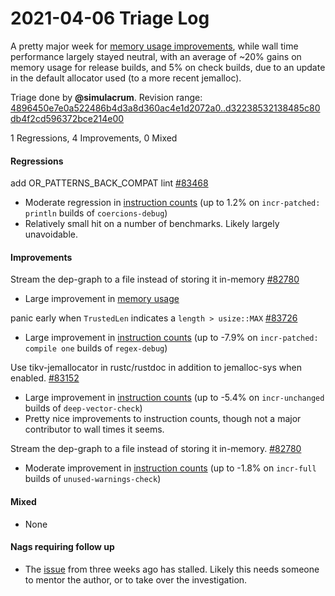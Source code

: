 # 2021-04-06 Triage Log

A pretty major week for [memory usage improvements], while wall time performance
largely stayed neutral, with an average of ~20% gains on memory usage for
release builds, and 5% on check builds, due to an update in the default allocator
used (to a more recent jemalloc).

Triage done by **@simulacrum**.
Revision range: [4896450e7e0a522486b4d3a8d360ac4e1d2072a0..d32238532138485c80db4f2cd596372bce214e00](https://perf.rust-lang.org/?start=4896450e7e0a522486b4d3a8d360ac4e1d2072a0&end=d32238532138485c80db4f2cd596372bce214e00&absolute=false&stat=instructions%3Au)

[memory usage improvements]: https://perf.rust-lang.org/?start=4896450e7e0a522486b4d3a8d360ac4e1d2072a0&end=d32238532138485c80db4f2cd596372bce214e00&absolute=false&stat=max-rss

1 Regressions, 4 Improvements, 0 Mixed

#### Regressions

add OR_PATTERNS_BACK_COMPAT lint [#83468](https://github.com/rust-lang/rust/issues/83468)
- Moderate regression in [instruction counts](https://perf.rust-lang.org/compare.html?start=a207871d5c22f89093085da89becbb636a45ef89&end=36bcf4069717b9dff90270d13b53a3b130329960&stat=instructions:u) (up to 1.2% on `incr-patched: println` builds of `coercions-debug`)
- Relatively small hit on a number of benchmarks. Likely largely unavoidable.

#### Improvements

Stream the dep-graph to a file instead of storing it in-memory [#82780](https://github.com/rust-lang/rust/pull/82780)
- Large improvement in [memory usage](https://perf.rust-lang.org/compare.html?start=803ddb83598838fb9de308d283b759ba463e5e80&end=d474075a8f28ae9a410e95d849d009006db4b176&stat=max-rss)

panic early when `TrustedLen` indicates a `length > usize::MAX` [#83726](https://github.com/rust-lang/rust/issues/83726)
- Large improvement in [instruction counts](https://perf.rust-lang.org/compare.html?start=49e1ec09952c5ab7798addd29532d44dc020283f&end=803ddb83598838fb9de308d283b759ba463e5e80&stat=instructions:u) (up to -7.9% on `incr-patched: compile one` builds of `regex-debug`)

Use tikv-jemallocator in rustc/rustdoc in addition to jemalloc-sys when enabled. [#83152](https://github.com/rust-lang/rust/issues/83152)
- Large improvement in [instruction counts](https://perf.rust-lang.org/compare.html?start=d203fceeb12f8c0e3123fc45036575018d2f990a&end=d32238532138485c80db4f2cd596372bce214e00&stat=instructions:u) (up to -5.4% on `incr-unchanged` builds of `deep-vector-check`)
- Pretty nice improvements to instruction counts, though not a major contributor
  to wall times it seems.

Stream the dep-graph to a file instead of storing it in-memory. [#82780](https://github.com/rust-lang/rust/issues/82780)
- Moderate improvement in [instruction counts](https://perf.rust-lang.org/compare.html?start=803ddb83598838fb9de308d283b759ba463e5e80&end=d474075a8f28ae9a410e95d849d009006db4b176&stat=instructions:u) (up to -1.8% on `incr-full` builds of `unused-warnings-check`)

#### Mixed

- None

#### Nags requiring follow up

- The [issue](https://github.com/rust-lang/rust/pull/82964#issuecomment-800663588) from three weeks ago has stalled.
  Likely this needs someone to mentor the author, or to take over the
  investigation.
